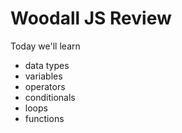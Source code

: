 # Woodall JS Review

Today we'll learn

- data types
- variables
- operators
- conditionals
- loops
- functions

